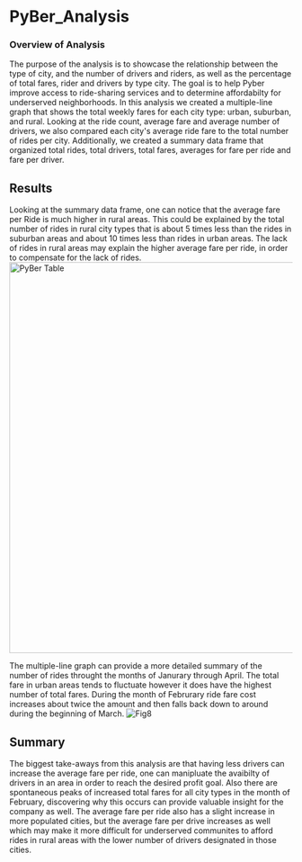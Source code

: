 # PyBer_Analysis
### Overview of Analysis 
The purpose of the analysis is to showcase the relationship between the type of city, and the number of drivers and riders, as well as the percentage of total fares, rider and drivers by type city. The goal is to help Pyber improve access to ride-sharing services and to determine affordabilty for underserved neighborhoods. 
In this analysis we created a multiple-line graph that shows the total weekly fares for each city type: urban, suburban, and rural. Looking at the ride count, average fare and average number of drivers, we also compared each city's average ride fare to the total number of rides per city. Additionally, we created a summary data frame that organized total rides, total drivers, total fares, averages for fare per ride and fare per driver. 

## Results
Looking at the summary data frame, one can notice that the average fare per Ride is much higher in rural areas. This could be explained by the total number of rides in rural city types that is about 5 times less than the rides in suburban areas and about 10 times less than rides in urban areas. The lack of rides in rural areas may explain the higher average fare per ride, in order to compensate for the lack of rides.
<img width="695" alt="PyBer Table" src="https://user-images.githubusercontent.com/100797549/163692610-fea70035-cacd-4697-be3b-cc123504a352.png">

The multiple-line graph can provide a more detailed summary of the number of rides throught the months of Janurary through April. The total fare in urban areas tends to fluctuate however it does have the highest number of total fares. During the month of Februrary ride fare cost increases about twice the amount and then falls back down to around during the beginning of March. ![Fig8](https://user-images.githubusercontent.com/100797549/163692742-e87c26c1-848a-4044-9375-9d1cc166eb4d.png)

## Summary
The biggest take-aways from this analysis are that having less drivers can increase the average fare per ride, one can manipluate the avaibilty of drivers in an area in order to reach the desired profit goal. Also there are spontaneous peaks of increased total fares for all city types in the month of February, discovering why this occurs can provide valuable insight for the company as well. The average fare per ride also has a slight increase in more populated cities, but the average fare per drive increases as well which may make it more difficult for underserved communites to afford rides in rural areas with the lower number of drivers designated in those cities. 
